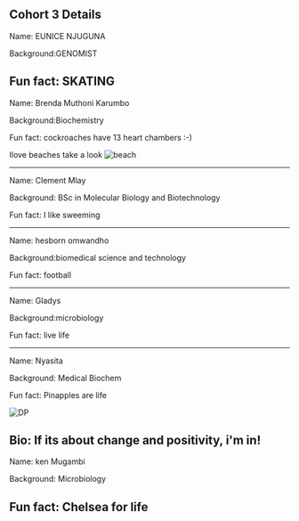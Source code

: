 ## Cohort 3 Details



Name: EUNICE NJUGUNA

Background:GENOMIST

Fun fact: SKATING
---

Name: Brenda Muthoni Karumbo

Background:Biochemistry

Fun fact: cockroaches have 13 heart chambers :-)

Ilove beaches  take a look
![beach](https://www.greeka.com/greece-beaches/)

---

Name: Clement Mlay

Background: BSc in Molecular Biology and Biotechnology

Fun fact: I like sweeming

---
Name: hesborn omwandho

Background:biomedical science and technology

Fun fact: football

---
Name: Gladys

Background:microbiology

Fun fact: live life

---

Name: Nyasita

Background: Medical Biochem

Fun fact: Pinapples are life

![DP](https://avatars0.githubusercontent.com/u/72727098?s=460&v=4)

Bio: If its about change and positivity, i'm in!
---

Name: ken Mugambi

Background: Microbiology

Fun fact: Chelsea for life 
---
